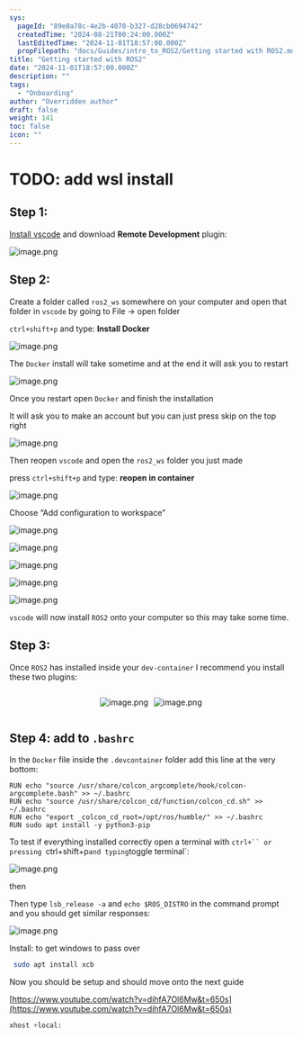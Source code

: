 ```yaml
---
sys:
  pageId: "89e0a78c-4e2b-4070-b327-d28cb0694742"
  createdTime: "2024-08-21T00:24:00.000Z"
  lastEditedTime: "2024-11-01T18:57:00.000Z"
  propFilepath: "docs/Guides/intro_to_ROS2/Getting started with ROS2.md"
title: "Getting started with ROS2"
date: "2024-11-01T18:57:00.000Z"
description: ""
tags:
  - "Onboarding"
author: "Overridden author"
draft: false
weight: 141
toc: false
icon: ""
---
```


# TODO: add wsl install

## Step 1:

[Install vscode](https://code.visualstudio.com/download) and download **Remote Development** plugin:

![image.png](https://prod-files-secure.s3.us-west-2.amazonaws.com/d518164a-d88e-44d1-a4ee-3adb3bd8bce0/efb52993-1881-4a40-b95e-6f020334f022/image.png?X-Amz-Algorithm=AWS4-HMAC-SHA256&X-Amz-Content-Sha256=UNSIGNED-PAYLOAD&X-Amz-Credential=ASIAZI2LB466XGCVA6WZ%2F20250201%2Fus-west-2%2Fs3%2Faws4_request&X-Amz-Date=20250201T090401Z&X-Amz-Expires=3600&X-Amz-Security-Token=IQoJb3JpZ2luX2VjEMj%2F%2F%2F%2F%2F%2F%2F%2F%2F%2FwEaCXVzLXdlc3QtMiJHMEUCIBMmb6SJ5RZx%2BhV75BfMLmIDYvJqjBZ0MoTJyenwTGmjAiEAsyxK%2FHOCBLChqCSrXxSN9AqbutZbpM9GToaUI0gSjy0qiAQI0f%2F%2F%2F%2F%2F%2F%2F%2F%2F%2FARAAGgw2Mzc0MjMxODM4MDUiDO%2FG8uipaLO%2FeTFsmSrcAxrTPHz0vw2c1fxfWZNFr%2Fqr3vW69WLvaxftDkwdGbP1o34SM5kVbR8oFIOk6eI27PjLW%2BgcUQV5GFleUKYueS2x3TfUPzLDe7Iz22JsdP94hVvS0qysiE4lyaL0TtDCW2EOjaChjPC4GGojc05NCEkNCCqcfMrIkoaU8T4MPjfYVGP8NN2L1sXZ%2Br67eNT1DUFmbkjW2%2FNBRQVTjggkCzdgl6E9xzF4aqe7XkcaYXsMbW1TlkL0KdEiHEo9P1NMhPJX8WSMOWE4dA612ISM3fkMB0fri2RisJUj2RYXbUQbp0aF0NW14wEwRBrzMHZkoMkfXZizMgN5nXNiHMxnlwtlwuHjTPaGAHqboNxlGSCFQfosD2NJGj2ckQvUBnlsE%2FRY1nsKka%2B%2B5AEmXJsqwWyNPqgVO4MAgazbgJ40aFLxDpzkFKar8E67exLVPVtzr%2FrdsS19AsfWHo0%2FHdXe5zB7mml9pJinObORZ6vCQSfYnYM3JJx8rQC30ptZHALoDIxgil301l5OTwNW8R6SPoiUKzMQNN0u%2BRizoSAY6cLaoHkv%2Fe54kHsY9XmJU7t8zJlfrCa7MsSa8rFZCAoPgCxBn9cP8TTy4JbJIBY1HMi2dD6Gm3ueOIORzEeEMMal97wGOqUB8BMBdaVOwgYT%2BFnfq3LNy%2B7AmjZY4ZRrcwXwTh3ODeBJLCdlV6bcNfdXa%2BW9HUxnxG3btxurXNzuT8yubtHin%2BpspYMtnKSrf2xaH5ihB4%2Fb1FfTHmbZgfO88%2BG4vkKcMEpynw%2FIzGupJjZ0USSxVO6%2BsDv%2BIiIFNGE99LSlAi2f685WPP7WN4Mxh9sLczIisb%2BPpOcjHCx0n6usZGmoZlGJXb6T&X-Amz-Signature=02bdf340640bb3fccbee433f936d2572413bac2fb4f295642f33f47cc3adc965&X-Amz-SignedHeaders=host&x-id=GetObject)

## Step 2:

Create a folder called `ros2_ws` somewhere on your computer and open that folder in `vscode` by going to File → open folder 

`ctrl+shift+p` and type: **Install Docker**

![image.png](https://prod-files-secure.s3.us-west-2.amazonaws.com/d518164a-d88e-44d1-a4ee-3adb3bd8bce0/2269dc0e-1cd5-47ff-bceb-c04ad9b2eab0/image.png?X-Amz-Algorithm=AWS4-HMAC-SHA256&X-Amz-Content-Sha256=UNSIGNED-PAYLOAD&X-Amz-Credential=ASIAZI2LB466XGCVA6WZ%2F20250201%2Fus-west-2%2Fs3%2Faws4_request&X-Amz-Date=20250201T090401Z&X-Amz-Expires=3600&X-Amz-Security-Token=IQoJb3JpZ2luX2VjEMj%2F%2F%2F%2F%2F%2F%2F%2F%2F%2FwEaCXVzLXdlc3QtMiJHMEUCIBMmb6SJ5RZx%2BhV75BfMLmIDYvJqjBZ0MoTJyenwTGmjAiEAsyxK%2FHOCBLChqCSrXxSN9AqbutZbpM9GToaUI0gSjy0qiAQI0f%2F%2F%2F%2F%2F%2F%2F%2F%2F%2FARAAGgw2Mzc0MjMxODM4MDUiDO%2FG8uipaLO%2FeTFsmSrcAxrTPHz0vw2c1fxfWZNFr%2Fqr3vW69WLvaxftDkwdGbP1o34SM5kVbR8oFIOk6eI27PjLW%2BgcUQV5GFleUKYueS2x3TfUPzLDe7Iz22JsdP94hVvS0qysiE4lyaL0TtDCW2EOjaChjPC4GGojc05NCEkNCCqcfMrIkoaU8T4MPjfYVGP8NN2L1sXZ%2Br67eNT1DUFmbkjW2%2FNBRQVTjggkCzdgl6E9xzF4aqe7XkcaYXsMbW1TlkL0KdEiHEo9P1NMhPJX8WSMOWE4dA612ISM3fkMB0fri2RisJUj2RYXbUQbp0aF0NW14wEwRBrzMHZkoMkfXZizMgN5nXNiHMxnlwtlwuHjTPaGAHqboNxlGSCFQfosD2NJGj2ckQvUBnlsE%2FRY1nsKka%2B%2B5AEmXJsqwWyNPqgVO4MAgazbgJ40aFLxDpzkFKar8E67exLVPVtzr%2FrdsS19AsfWHo0%2FHdXe5zB7mml9pJinObORZ6vCQSfYnYM3JJx8rQC30ptZHALoDIxgil301l5OTwNW8R6SPoiUKzMQNN0u%2BRizoSAY6cLaoHkv%2Fe54kHsY9XmJU7t8zJlfrCa7MsSa8rFZCAoPgCxBn9cP8TTy4JbJIBY1HMi2dD6Gm3ueOIORzEeEMMal97wGOqUB8BMBdaVOwgYT%2BFnfq3LNy%2B7AmjZY4ZRrcwXwTh3ODeBJLCdlV6bcNfdXa%2BW9HUxnxG3btxurXNzuT8yubtHin%2BpspYMtnKSrf2xaH5ihB4%2Fb1FfTHmbZgfO88%2BG4vkKcMEpynw%2FIzGupJjZ0USSxVO6%2BsDv%2BIiIFNGE99LSlAi2f685WPP7WN4Mxh9sLczIisb%2BPpOcjHCx0n6usZGmoZlGJXb6T&X-Amz-Signature=848e08e4eb0755692fc52b55a42734875e6d11ed0062f5121fead5def99b11d3&X-Amz-SignedHeaders=host&x-id=GetObject)

The `Docker` install will take sometime and at the end it will ask you to restart

![image.png](https://prod-files-secure.s3.us-west-2.amazonaws.com/d518164a-d88e-44d1-a4ee-3adb3bd8bce0/ed233f78-be33-4b1f-b89c-9c346c0e961e/image.png?X-Amz-Algorithm=AWS4-HMAC-SHA256&X-Amz-Content-Sha256=UNSIGNED-PAYLOAD&X-Amz-Credential=ASIAZI2LB466XGCVA6WZ%2F20250201%2Fus-west-2%2Fs3%2Faws4_request&X-Amz-Date=20250201T090401Z&X-Amz-Expires=3600&X-Amz-Security-Token=IQoJb3JpZ2luX2VjEMj%2F%2F%2F%2F%2F%2F%2F%2F%2F%2FwEaCXVzLXdlc3QtMiJHMEUCIBMmb6SJ5RZx%2BhV75BfMLmIDYvJqjBZ0MoTJyenwTGmjAiEAsyxK%2FHOCBLChqCSrXxSN9AqbutZbpM9GToaUI0gSjy0qiAQI0f%2F%2F%2F%2F%2F%2F%2F%2F%2F%2FARAAGgw2Mzc0MjMxODM4MDUiDO%2FG8uipaLO%2FeTFsmSrcAxrTPHz0vw2c1fxfWZNFr%2Fqr3vW69WLvaxftDkwdGbP1o34SM5kVbR8oFIOk6eI27PjLW%2BgcUQV5GFleUKYueS2x3TfUPzLDe7Iz22JsdP94hVvS0qysiE4lyaL0TtDCW2EOjaChjPC4GGojc05NCEkNCCqcfMrIkoaU8T4MPjfYVGP8NN2L1sXZ%2Br67eNT1DUFmbkjW2%2FNBRQVTjggkCzdgl6E9xzF4aqe7XkcaYXsMbW1TlkL0KdEiHEo9P1NMhPJX8WSMOWE4dA612ISM3fkMB0fri2RisJUj2RYXbUQbp0aF0NW14wEwRBrzMHZkoMkfXZizMgN5nXNiHMxnlwtlwuHjTPaGAHqboNxlGSCFQfosD2NJGj2ckQvUBnlsE%2FRY1nsKka%2B%2B5AEmXJsqwWyNPqgVO4MAgazbgJ40aFLxDpzkFKar8E67exLVPVtzr%2FrdsS19AsfWHo0%2FHdXe5zB7mml9pJinObORZ6vCQSfYnYM3JJx8rQC30ptZHALoDIxgil301l5OTwNW8R6SPoiUKzMQNN0u%2BRizoSAY6cLaoHkv%2Fe54kHsY9XmJU7t8zJlfrCa7MsSa8rFZCAoPgCxBn9cP8TTy4JbJIBY1HMi2dD6Gm3ueOIORzEeEMMal97wGOqUB8BMBdaVOwgYT%2BFnfq3LNy%2B7AmjZY4ZRrcwXwTh3ODeBJLCdlV6bcNfdXa%2BW9HUxnxG3btxurXNzuT8yubtHin%2BpspYMtnKSrf2xaH5ihB4%2Fb1FfTHmbZgfO88%2BG4vkKcMEpynw%2FIzGupJjZ0USSxVO6%2BsDv%2BIiIFNGE99LSlAi2f685WPP7WN4Mxh9sLczIisb%2BPpOcjHCx0n6usZGmoZlGJXb6T&X-Amz-Signature=670edb68a12e41c72863c6109b92bd6f16d742676c9ed8c452466a605ede4705&X-Amz-SignedHeaders=host&x-id=GetObject)

Once you restart open `Docker` and finish the installation

It will ask you to make an account but you can just press skip on the top right

![image.png](https://prod-files-secure.s3.us-west-2.amazonaws.com/d518164a-d88e-44d1-a4ee-3adb3bd8bce0/21010ad9-1659-4fd9-9f59-9932a09b2a3d/image.png?X-Amz-Algorithm=AWS4-HMAC-SHA256&X-Amz-Content-Sha256=UNSIGNED-PAYLOAD&X-Amz-Credential=ASIAZI2LB466XGCVA6WZ%2F20250201%2Fus-west-2%2Fs3%2Faws4_request&X-Amz-Date=20250201T090401Z&X-Amz-Expires=3600&X-Amz-Security-Token=IQoJb3JpZ2luX2VjEMj%2F%2F%2F%2F%2F%2F%2F%2F%2F%2FwEaCXVzLXdlc3QtMiJHMEUCIBMmb6SJ5RZx%2BhV75BfMLmIDYvJqjBZ0MoTJyenwTGmjAiEAsyxK%2FHOCBLChqCSrXxSN9AqbutZbpM9GToaUI0gSjy0qiAQI0f%2F%2F%2F%2F%2F%2F%2F%2F%2F%2FARAAGgw2Mzc0MjMxODM4MDUiDO%2FG8uipaLO%2FeTFsmSrcAxrTPHz0vw2c1fxfWZNFr%2Fqr3vW69WLvaxftDkwdGbP1o34SM5kVbR8oFIOk6eI27PjLW%2BgcUQV5GFleUKYueS2x3TfUPzLDe7Iz22JsdP94hVvS0qysiE4lyaL0TtDCW2EOjaChjPC4GGojc05NCEkNCCqcfMrIkoaU8T4MPjfYVGP8NN2L1sXZ%2Br67eNT1DUFmbkjW2%2FNBRQVTjggkCzdgl6E9xzF4aqe7XkcaYXsMbW1TlkL0KdEiHEo9P1NMhPJX8WSMOWE4dA612ISM3fkMB0fri2RisJUj2RYXbUQbp0aF0NW14wEwRBrzMHZkoMkfXZizMgN5nXNiHMxnlwtlwuHjTPaGAHqboNxlGSCFQfosD2NJGj2ckQvUBnlsE%2FRY1nsKka%2B%2B5AEmXJsqwWyNPqgVO4MAgazbgJ40aFLxDpzkFKar8E67exLVPVtzr%2FrdsS19AsfWHo0%2FHdXe5zB7mml9pJinObORZ6vCQSfYnYM3JJx8rQC30ptZHALoDIxgil301l5OTwNW8R6SPoiUKzMQNN0u%2BRizoSAY6cLaoHkv%2Fe54kHsY9XmJU7t8zJlfrCa7MsSa8rFZCAoPgCxBn9cP8TTy4JbJIBY1HMi2dD6Gm3ueOIORzEeEMMal97wGOqUB8BMBdaVOwgYT%2BFnfq3LNy%2B7AmjZY4ZRrcwXwTh3ODeBJLCdlV6bcNfdXa%2BW9HUxnxG3btxurXNzuT8yubtHin%2BpspYMtnKSrf2xaH5ihB4%2Fb1FfTHmbZgfO88%2BG4vkKcMEpynw%2FIzGupJjZ0USSxVO6%2BsDv%2BIiIFNGE99LSlAi2f685WPP7WN4Mxh9sLczIisb%2BPpOcjHCx0n6usZGmoZlGJXb6T&X-Amz-Signature=bb7ef790e9558a158443a5167737fa38599e1b51580fb2650b7f195c818d6b85&X-Amz-SignedHeaders=host&x-id=GetObject)

Then reopen `vscode` and open the `ros2_ws` folder you just made

press `ctrl+shift+p` and type: **reopen in container**

![image.png](https://prod-files-secure.s3.us-west-2.amazonaws.com/d518164a-d88e-44d1-a4ee-3adb3bd8bce0/4e93b8c2-41ad-488c-8095-c74205196118/image.png?X-Amz-Algorithm=AWS4-HMAC-SHA256&X-Amz-Content-Sha256=UNSIGNED-PAYLOAD&X-Amz-Credential=ASIAZI2LB466XGCVA6WZ%2F20250201%2Fus-west-2%2Fs3%2Faws4_request&X-Amz-Date=20250201T090401Z&X-Amz-Expires=3600&X-Amz-Security-Token=IQoJb3JpZ2luX2VjEMj%2F%2F%2F%2F%2F%2F%2F%2F%2F%2FwEaCXVzLXdlc3QtMiJHMEUCIBMmb6SJ5RZx%2BhV75BfMLmIDYvJqjBZ0MoTJyenwTGmjAiEAsyxK%2FHOCBLChqCSrXxSN9AqbutZbpM9GToaUI0gSjy0qiAQI0f%2F%2F%2F%2F%2F%2F%2F%2F%2F%2FARAAGgw2Mzc0MjMxODM4MDUiDO%2FG8uipaLO%2FeTFsmSrcAxrTPHz0vw2c1fxfWZNFr%2Fqr3vW69WLvaxftDkwdGbP1o34SM5kVbR8oFIOk6eI27PjLW%2BgcUQV5GFleUKYueS2x3TfUPzLDe7Iz22JsdP94hVvS0qysiE4lyaL0TtDCW2EOjaChjPC4GGojc05NCEkNCCqcfMrIkoaU8T4MPjfYVGP8NN2L1sXZ%2Br67eNT1DUFmbkjW2%2FNBRQVTjggkCzdgl6E9xzF4aqe7XkcaYXsMbW1TlkL0KdEiHEo9P1NMhPJX8WSMOWE4dA612ISM3fkMB0fri2RisJUj2RYXbUQbp0aF0NW14wEwRBrzMHZkoMkfXZizMgN5nXNiHMxnlwtlwuHjTPaGAHqboNxlGSCFQfosD2NJGj2ckQvUBnlsE%2FRY1nsKka%2B%2B5AEmXJsqwWyNPqgVO4MAgazbgJ40aFLxDpzkFKar8E67exLVPVtzr%2FrdsS19AsfWHo0%2FHdXe5zB7mml9pJinObORZ6vCQSfYnYM3JJx8rQC30ptZHALoDIxgil301l5OTwNW8R6SPoiUKzMQNN0u%2BRizoSAY6cLaoHkv%2Fe54kHsY9XmJU7t8zJlfrCa7MsSa8rFZCAoPgCxBn9cP8TTy4JbJIBY1HMi2dD6Gm3ueOIORzEeEMMal97wGOqUB8BMBdaVOwgYT%2BFnfq3LNy%2B7AmjZY4ZRrcwXwTh3ODeBJLCdlV6bcNfdXa%2BW9HUxnxG3btxurXNzuT8yubtHin%2BpspYMtnKSrf2xaH5ihB4%2Fb1FfTHmbZgfO88%2BG4vkKcMEpynw%2FIzGupJjZ0USSxVO6%2BsDv%2BIiIFNGE99LSlAi2f685WPP7WN4Mxh9sLczIisb%2BPpOcjHCx0n6usZGmoZlGJXb6T&X-Amz-Signature=126a47dc172257c3fee86b8f43caec6d8faafe1d93968f8119ded2d1eb1e1f1d&X-Amz-SignedHeaders=host&x-id=GetObject)

Choose “Add configuration to workspace”

![image.png](https://prod-files-secure.s3.us-west-2.amazonaws.com/d518164a-d88e-44d1-a4ee-3adb3bd8bce0/9560b282-5060-4989-ba37-97e7b2c22476/image.png?X-Amz-Algorithm=AWS4-HMAC-SHA256&X-Amz-Content-Sha256=UNSIGNED-PAYLOAD&X-Amz-Credential=ASIAZI2LB466XGCVA6WZ%2F20250201%2Fus-west-2%2Fs3%2Faws4_request&X-Amz-Date=20250201T090401Z&X-Amz-Expires=3600&X-Amz-Security-Token=IQoJb3JpZ2luX2VjEMj%2F%2F%2F%2F%2F%2F%2F%2F%2F%2FwEaCXVzLXdlc3QtMiJHMEUCIBMmb6SJ5RZx%2BhV75BfMLmIDYvJqjBZ0MoTJyenwTGmjAiEAsyxK%2FHOCBLChqCSrXxSN9AqbutZbpM9GToaUI0gSjy0qiAQI0f%2F%2F%2F%2F%2F%2F%2F%2F%2F%2FARAAGgw2Mzc0MjMxODM4MDUiDO%2FG8uipaLO%2FeTFsmSrcAxrTPHz0vw2c1fxfWZNFr%2Fqr3vW69WLvaxftDkwdGbP1o34SM5kVbR8oFIOk6eI27PjLW%2BgcUQV5GFleUKYueS2x3TfUPzLDe7Iz22JsdP94hVvS0qysiE4lyaL0TtDCW2EOjaChjPC4GGojc05NCEkNCCqcfMrIkoaU8T4MPjfYVGP8NN2L1sXZ%2Br67eNT1DUFmbkjW2%2FNBRQVTjggkCzdgl6E9xzF4aqe7XkcaYXsMbW1TlkL0KdEiHEo9P1NMhPJX8WSMOWE4dA612ISM3fkMB0fri2RisJUj2RYXbUQbp0aF0NW14wEwRBrzMHZkoMkfXZizMgN5nXNiHMxnlwtlwuHjTPaGAHqboNxlGSCFQfosD2NJGj2ckQvUBnlsE%2FRY1nsKka%2B%2B5AEmXJsqwWyNPqgVO4MAgazbgJ40aFLxDpzkFKar8E67exLVPVtzr%2FrdsS19AsfWHo0%2FHdXe5zB7mml9pJinObORZ6vCQSfYnYM3JJx8rQC30ptZHALoDIxgil301l5OTwNW8R6SPoiUKzMQNN0u%2BRizoSAY6cLaoHkv%2Fe54kHsY9XmJU7t8zJlfrCa7MsSa8rFZCAoPgCxBn9cP8TTy4JbJIBY1HMi2dD6Gm3ueOIORzEeEMMal97wGOqUB8BMBdaVOwgYT%2BFnfq3LNy%2B7AmjZY4ZRrcwXwTh3ODeBJLCdlV6bcNfdXa%2BW9HUxnxG3btxurXNzuT8yubtHin%2BpspYMtnKSrf2xaH5ihB4%2Fb1FfTHmbZgfO88%2BG4vkKcMEpynw%2FIzGupJjZ0USSxVO6%2BsDv%2BIiIFNGE99LSlAi2f685WPP7WN4Mxh9sLczIisb%2BPpOcjHCx0n6usZGmoZlGJXb6T&X-Amz-Signature=49fac7b3a060f788abc045b032c1bc3e2f9b661a7941492ec7977dbd768daebb&X-Amz-SignedHeaders=host&x-id=GetObject)

![image.png](https://prod-files-secure.s3.us-west-2.amazonaws.com/d518164a-d88e-44d1-a4ee-3adb3bd8bce0/2ee63f81-886b-48e8-a553-dc6e5eac99e4/image.png?X-Amz-Algorithm=AWS4-HMAC-SHA256&X-Amz-Content-Sha256=UNSIGNED-PAYLOAD&X-Amz-Credential=ASIAZI2LB466XGCVA6WZ%2F20250201%2Fus-west-2%2Fs3%2Faws4_request&X-Amz-Date=20250201T090401Z&X-Amz-Expires=3600&X-Amz-Security-Token=IQoJb3JpZ2luX2VjEMj%2F%2F%2F%2F%2F%2F%2F%2F%2F%2FwEaCXVzLXdlc3QtMiJHMEUCIBMmb6SJ5RZx%2BhV75BfMLmIDYvJqjBZ0MoTJyenwTGmjAiEAsyxK%2FHOCBLChqCSrXxSN9AqbutZbpM9GToaUI0gSjy0qiAQI0f%2F%2F%2F%2F%2F%2F%2F%2F%2F%2FARAAGgw2Mzc0MjMxODM4MDUiDO%2FG8uipaLO%2FeTFsmSrcAxrTPHz0vw2c1fxfWZNFr%2Fqr3vW69WLvaxftDkwdGbP1o34SM5kVbR8oFIOk6eI27PjLW%2BgcUQV5GFleUKYueS2x3TfUPzLDe7Iz22JsdP94hVvS0qysiE4lyaL0TtDCW2EOjaChjPC4GGojc05NCEkNCCqcfMrIkoaU8T4MPjfYVGP8NN2L1sXZ%2Br67eNT1DUFmbkjW2%2FNBRQVTjggkCzdgl6E9xzF4aqe7XkcaYXsMbW1TlkL0KdEiHEo9P1NMhPJX8WSMOWE4dA612ISM3fkMB0fri2RisJUj2RYXbUQbp0aF0NW14wEwRBrzMHZkoMkfXZizMgN5nXNiHMxnlwtlwuHjTPaGAHqboNxlGSCFQfosD2NJGj2ckQvUBnlsE%2FRY1nsKka%2B%2B5AEmXJsqwWyNPqgVO4MAgazbgJ40aFLxDpzkFKar8E67exLVPVtzr%2FrdsS19AsfWHo0%2FHdXe5zB7mml9pJinObORZ6vCQSfYnYM3JJx8rQC30ptZHALoDIxgil301l5OTwNW8R6SPoiUKzMQNN0u%2BRizoSAY6cLaoHkv%2Fe54kHsY9XmJU7t8zJlfrCa7MsSa8rFZCAoPgCxBn9cP8TTy4JbJIBY1HMi2dD6Gm3ueOIORzEeEMMal97wGOqUB8BMBdaVOwgYT%2BFnfq3LNy%2B7AmjZY4ZRrcwXwTh3ODeBJLCdlV6bcNfdXa%2BW9HUxnxG3btxurXNzuT8yubtHin%2BpspYMtnKSrf2xaH5ihB4%2Fb1FfTHmbZgfO88%2BG4vkKcMEpynw%2FIzGupJjZ0USSxVO6%2BsDv%2BIiIFNGE99LSlAi2f685WPP7WN4Mxh9sLczIisb%2BPpOcjHCx0n6usZGmoZlGJXb6T&X-Amz-Signature=cba446e884304b18cfcacd93120f858f8b8d36814dfc1a606b29b1063b761974&X-Amz-SignedHeaders=host&x-id=GetObject)

![image.png](https://prod-files-secure.s3.us-west-2.amazonaws.com/d518164a-d88e-44d1-a4ee-3adb3bd8bce0/ae1580b2-b048-407e-aed9-b584224a7a04/image.png?X-Amz-Algorithm=AWS4-HMAC-SHA256&X-Amz-Content-Sha256=UNSIGNED-PAYLOAD&X-Amz-Credential=ASIAZI2LB466XGCVA6WZ%2F20250201%2Fus-west-2%2Fs3%2Faws4_request&X-Amz-Date=20250201T090401Z&X-Amz-Expires=3600&X-Amz-Security-Token=IQoJb3JpZ2luX2VjEMj%2F%2F%2F%2F%2F%2F%2F%2F%2F%2FwEaCXVzLXdlc3QtMiJHMEUCIBMmb6SJ5RZx%2BhV75BfMLmIDYvJqjBZ0MoTJyenwTGmjAiEAsyxK%2FHOCBLChqCSrXxSN9AqbutZbpM9GToaUI0gSjy0qiAQI0f%2F%2F%2F%2F%2F%2F%2F%2F%2F%2FARAAGgw2Mzc0MjMxODM4MDUiDO%2FG8uipaLO%2FeTFsmSrcAxrTPHz0vw2c1fxfWZNFr%2Fqr3vW69WLvaxftDkwdGbP1o34SM5kVbR8oFIOk6eI27PjLW%2BgcUQV5GFleUKYueS2x3TfUPzLDe7Iz22JsdP94hVvS0qysiE4lyaL0TtDCW2EOjaChjPC4GGojc05NCEkNCCqcfMrIkoaU8T4MPjfYVGP8NN2L1sXZ%2Br67eNT1DUFmbkjW2%2FNBRQVTjggkCzdgl6E9xzF4aqe7XkcaYXsMbW1TlkL0KdEiHEo9P1NMhPJX8WSMOWE4dA612ISM3fkMB0fri2RisJUj2RYXbUQbp0aF0NW14wEwRBrzMHZkoMkfXZizMgN5nXNiHMxnlwtlwuHjTPaGAHqboNxlGSCFQfosD2NJGj2ckQvUBnlsE%2FRY1nsKka%2B%2B5AEmXJsqwWyNPqgVO4MAgazbgJ40aFLxDpzkFKar8E67exLVPVtzr%2FrdsS19AsfWHo0%2FHdXe5zB7mml9pJinObORZ6vCQSfYnYM3JJx8rQC30ptZHALoDIxgil301l5OTwNW8R6SPoiUKzMQNN0u%2BRizoSAY6cLaoHkv%2Fe54kHsY9XmJU7t8zJlfrCa7MsSa8rFZCAoPgCxBn9cP8TTy4JbJIBY1HMi2dD6Gm3ueOIORzEeEMMal97wGOqUB8BMBdaVOwgYT%2BFnfq3LNy%2B7AmjZY4ZRrcwXwTh3ODeBJLCdlV6bcNfdXa%2BW9HUxnxG3btxurXNzuT8yubtHin%2BpspYMtnKSrf2xaH5ihB4%2Fb1FfTHmbZgfO88%2BG4vkKcMEpynw%2FIzGupJjZ0USSxVO6%2BsDv%2BIiIFNGE99LSlAi2f685WPP7WN4Mxh9sLczIisb%2BPpOcjHCx0n6usZGmoZlGJXb6T&X-Amz-Signature=8fedd33a02b253222710a980d87bda428f011ce96e90d53bf1e0f127a4f2cc53&X-Amz-SignedHeaders=host&x-id=GetObject)

![image.png](https://prod-files-secure.s3.us-west-2.amazonaws.com/d518164a-d88e-44d1-a4ee-3adb3bd8bce0/53255b28-f75e-430f-b9e3-c0ac8577e42b/image.png?X-Amz-Algorithm=AWS4-HMAC-SHA256&X-Amz-Content-Sha256=UNSIGNED-PAYLOAD&X-Amz-Credential=ASIAZI2LB466XGCVA6WZ%2F20250201%2Fus-west-2%2Fs3%2Faws4_request&X-Amz-Date=20250201T090401Z&X-Amz-Expires=3600&X-Amz-Security-Token=IQoJb3JpZ2luX2VjEMj%2F%2F%2F%2F%2F%2F%2F%2F%2F%2FwEaCXVzLXdlc3QtMiJHMEUCIBMmb6SJ5RZx%2BhV75BfMLmIDYvJqjBZ0MoTJyenwTGmjAiEAsyxK%2FHOCBLChqCSrXxSN9AqbutZbpM9GToaUI0gSjy0qiAQI0f%2F%2F%2F%2F%2F%2F%2F%2F%2F%2FARAAGgw2Mzc0MjMxODM4MDUiDO%2FG8uipaLO%2FeTFsmSrcAxrTPHz0vw2c1fxfWZNFr%2Fqr3vW69WLvaxftDkwdGbP1o34SM5kVbR8oFIOk6eI27PjLW%2BgcUQV5GFleUKYueS2x3TfUPzLDe7Iz22JsdP94hVvS0qysiE4lyaL0TtDCW2EOjaChjPC4GGojc05NCEkNCCqcfMrIkoaU8T4MPjfYVGP8NN2L1sXZ%2Br67eNT1DUFmbkjW2%2FNBRQVTjggkCzdgl6E9xzF4aqe7XkcaYXsMbW1TlkL0KdEiHEo9P1NMhPJX8WSMOWE4dA612ISM3fkMB0fri2RisJUj2RYXbUQbp0aF0NW14wEwRBrzMHZkoMkfXZizMgN5nXNiHMxnlwtlwuHjTPaGAHqboNxlGSCFQfosD2NJGj2ckQvUBnlsE%2FRY1nsKka%2B%2B5AEmXJsqwWyNPqgVO4MAgazbgJ40aFLxDpzkFKar8E67exLVPVtzr%2FrdsS19AsfWHo0%2FHdXe5zB7mml9pJinObORZ6vCQSfYnYM3JJx8rQC30ptZHALoDIxgil301l5OTwNW8R6SPoiUKzMQNN0u%2BRizoSAY6cLaoHkv%2Fe54kHsY9XmJU7t8zJlfrCa7MsSa8rFZCAoPgCxBn9cP8TTy4JbJIBY1HMi2dD6Gm3ueOIORzEeEMMal97wGOqUB8BMBdaVOwgYT%2BFnfq3LNy%2B7AmjZY4ZRrcwXwTh3ODeBJLCdlV6bcNfdXa%2BW9HUxnxG3btxurXNzuT8yubtHin%2BpspYMtnKSrf2xaH5ihB4%2Fb1FfTHmbZgfO88%2BG4vkKcMEpynw%2FIzGupJjZ0USSxVO6%2BsDv%2BIiIFNGE99LSlAi2f685WPP7WN4Mxh9sLczIisb%2BPpOcjHCx0n6usZGmoZlGJXb6T&X-Amz-Signature=1d5a984a92763a6bdf327e0e8375b52244f134b701aa756e53850f8e0af8e8cc&X-Amz-SignedHeaders=host&x-id=GetObject)

![image.png](https://prod-files-secure.s3.us-west-2.amazonaws.com/d518164a-d88e-44d1-a4ee-3adb3bd8bce0/7c562767-5af9-4ffb-97d1-327bcdf4ee00/image.png?X-Amz-Algorithm=AWS4-HMAC-SHA256&X-Amz-Content-Sha256=UNSIGNED-PAYLOAD&X-Amz-Credential=ASIAZI2LB466XGCVA6WZ%2F20250201%2Fus-west-2%2Fs3%2Faws4_request&X-Amz-Date=20250201T090401Z&X-Amz-Expires=3600&X-Amz-Security-Token=IQoJb3JpZ2luX2VjEMj%2F%2F%2F%2F%2F%2F%2F%2F%2F%2FwEaCXVzLXdlc3QtMiJHMEUCIBMmb6SJ5RZx%2BhV75BfMLmIDYvJqjBZ0MoTJyenwTGmjAiEAsyxK%2FHOCBLChqCSrXxSN9AqbutZbpM9GToaUI0gSjy0qiAQI0f%2F%2F%2F%2F%2F%2F%2F%2F%2F%2FARAAGgw2Mzc0MjMxODM4MDUiDO%2FG8uipaLO%2FeTFsmSrcAxrTPHz0vw2c1fxfWZNFr%2Fqr3vW69WLvaxftDkwdGbP1o34SM5kVbR8oFIOk6eI27PjLW%2BgcUQV5GFleUKYueS2x3TfUPzLDe7Iz22JsdP94hVvS0qysiE4lyaL0TtDCW2EOjaChjPC4GGojc05NCEkNCCqcfMrIkoaU8T4MPjfYVGP8NN2L1sXZ%2Br67eNT1DUFmbkjW2%2FNBRQVTjggkCzdgl6E9xzF4aqe7XkcaYXsMbW1TlkL0KdEiHEo9P1NMhPJX8WSMOWE4dA612ISM3fkMB0fri2RisJUj2RYXbUQbp0aF0NW14wEwRBrzMHZkoMkfXZizMgN5nXNiHMxnlwtlwuHjTPaGAHqboNxlGSCFQfosD2NJGj2ckQvUBnlsE%2FRY1nsKka%2B%2B5AEmXJsqwWyNPqgVO4MAgazbgJ40aFLxDpzkFKar8E67exLVPVtzr%2FrdsS19AsfWHo0%2FHdXe5zB7mml9pJinObORZ6vCQSfYnYM3JJx8rQC30ptZHALoDIxgil301l5OTwNW8R6SPoiUKzMQNN0u%2BRizoSAY6cLaoHkv%2Fe54kHsY9XmJU7t8zJlfrCa7MsSa8rFZCAoPgCxBn9cP8TTy4JbJIBY1HMi2dD6Gm3ueOIORzEeEMMal97wGOqUB8BMBdaVOwgYT%2BFnfq3LNy%2B7AmjZY4ZRrcwXwTh3ODeBJLCdlV6bcNfdXa%2BW9HUxnxG3btxurXNzuT8yubtHin%2BpspYMtnKSrf2xaH5ihB4%2Fb1FfTHmbZgfO88%2BG4vkKcMEpynw%2FIzGupJjZ0USSxVO6%2BsDv%2BIiIFNGE99LSlAi2f685WPP7WN4Mxh9sLczIisb%2BPpOcjHCx0n6usZGmoZlGJXb6T&X-Amz-Signature=8983c673aa532d6dd56095aa8afed6ca278ccfc7c2df09479f13594d17c3c480&X-Amz-SignedHeaders=host&x-id=GetObject)

`vscode` will now install `ROS2` onto your computer so this may take some time.

## Step 3:

Once `ROS2` has installed inside your `dev-container` I recommend you install these two plugins:

<div style="display: flex;flex-direction: row; column-gap:10px; max-width: 630px;justify-content: center;">
<div>

![image.png](https://prod-files-secure.s3.us-west-2.amazonaws.com/d518164a-d88e-44d1-a4ee-3adb3bd8bce0/3fc3d550-5a54-4ba1-ba6b-faa01cdb7369/image.png?X-Amz-Algorithm=AWS4-HMAC-SHA256&X-Amz-Content-Sha256=UNSIGNED-PAYLOAD&X-Amz-Credential=ASIAZI2LB466SWLU4IL4%2F20250201%2Fus-west-2%2Fs3%2Faws4_request&X-Amz-Date=20250201T090403Z&X-Amz-Expires=3600&X-Amz-Security-Token=IQoJb3JpZ2luX2VjEMj%2F%2F%2F%2F%2F%2F%2F%2F%2F%2FwEaCXVzLXdlc3QtMiJHMEUCIEJJkhqYZjnKJuiAkVPuAEhrOSCM2Yr137%2BF3pVbvwHbAiEAyUX%2F%2BDVqBqJq7X%2BLrQ3z%2BqARrSDJeB1kKopk%2BoxIJ4YqiAQI0f%2F%2F%2F%2F%2F%2F%2F%2F%2F%2FARAAGgw2Mzc0MjMxODM4MDUiDBPiymIhNfkZUrvYJyrcA%2FesyUW1LGCHxKJdk6NC5L07HRxIGG4rKDzBTnZO9RK4GJnMh5%2BAgoj8EH0S%2F7Zl8DWfUia4GuEBip9hOwvRsTzw6ELKWmeGDYGNDGCHoUMJCd7goRMsbyW7A5qKagt8KLgJuStJrslYrjmpfnnpptfSPkgng2YyISlo8lNpWkwynHd2Iqhx4THTQMtNitAK4%2FSqyXYQ5I%2F3KkCl98CXPyjw2oQvbwE9OhHmpWA%2FYwgqsiTdLixpjBFMOCr8HtH7J%2BN8MB126PO%2FSjec1QuoC95K7cId4Io1thxZ2q50Y5eRlL9nglqR0TjNU0qnpcBSghyZwiTiO0jEB2BLZFJVOAaD%2B1gTaQXx6V0MQAHW%2BcVo1uL3M2hisbBhc9iQYjxO9T6h7ovyH1BbGVIbTkNmiqJTKu4AS%2BR5hYeDVmDYODlYaMQXFEz1qwKREqG%2B%2BpqkKhrKY37GkMgJVAZa60RiD44UFlzJ8sdNBF5sIx4R2vEiEKh3jU45HXu4JcDEj9qVbeSKjslDTK18idlKh6EKUIZe3nf6iVMvXnk4C79SLQsaYCi3nbTPYkCgdutsVb2yGzkbDD9MvDTr5L9r8Z55fTibt9HgD7PMTcB%2BU6lffYYxILBSjIzbpaduYpXPMNOl97wGOqUB5cxuwf1tPsz%2FGg2DNW%2FhfGEwULwfrMY8KUGDCdHG62HpTyB6BoY6xt4hmZb0rLHQBG%2FceFdI9m1i7vBXGxPav7yu854HT2LJVzTMwnpTpWHv7XeGMJ07t6TB%2F03InpjhUM5SoyGqs7ogngE2KhnUgnlxXCjcUOErVKO0W0ed6ohXNe4RI63sH%2BU6RYbj6tDyOW3jDi%2FMdVvr0cH9qTEP%2FnSu6wDN&X-Amz-Signature=cc52b358b56d652b3813fb0665fa4568807674b89722bccd5847fa4aae31652a&X-Amz-SignedHeaders=host&x-id=GetObject)

</div>
<div>

![image.png](https://prod-files-secure.s3.us-west-2.amazonaws.com/d518164a-d88e-44d1-a4ee-3adb3bd8bce0/d994cc66-13c2-4093-a5a3-f84cf4601a82/image.png?X-Amz-Algorithm=AWS4-HMAC-SHA256&X-Amz-Content-Sha256=UNSIGNED-PAYLOAD&X-Amz-Credential=ASIAZI2LB466YWSTSUVB%2F20250201%2Fus-west-2%2Fs3%2Faws4_request&X-Amz-Date=20250201T090403Z&X-Amz-Expires=3600&X-Amz-Security-Token=IQoJb3JpZ2luX2VjEMj%2F%2F%2F%2F%2F%2F%2F%2F%2F%2FwEaCXVzLXdlc3QtMiJHMEUCIBtrejl4nII1ZyMCIYdW5zSEDFa8%2F6%2BMXKOG5fYjjij%2BAiEA9Brlci4tseVlnKPWiju2Gj%2BpTr2xXIqDsE5mxROLS2AqiAQI0f%2F%2F%2F%2F%2F%2F%2F%2F%2F%2FARAAGgw2Mzc0MjMxODM4MDUiDEWC%2FQBPvhFW48W%2F0CrcA5BsYfbZqoEYD%2FgX38SbFYHyEqY5GAEYzJ%2BgRqY9WeF9SiW2Km9QlJwRXAd%2BG8v2Ip9jglbo%2F77gIv8QBza%2BE2ZwKDyw2Koli5W7lrJOmdpsZFvsu527cjtyMYp77AYUOhtBfN8QVOUKx4p4xmJ%2B%2Fc3gbD3mSg2hHS7F6ajRZQMrkQmG9f2M2r4ZEBiv9lxLakgC6uIxEAMiR%2BvRThpCcgLmgaOUuHGiYtFgwbE0ctWfjfis2D1OGAEIS%2BDmeVbDQEh5EMm1eigr0%2Bq72yrCPEW6Eydu6yYMr696zRx%2BMk%2FN4UJfQLT%2FoSTrfHojd9cHc1FoswaemeW0YMwxYa8zejQKxo1%2B95FAl%2F92cBy5oAdGdiPcjhJsJkUi8dXjQR9DL3j17s%2BeAYT32EMf%2BiKiZTfb575ae1Q%2BDFepQ2kKgi23ug72g%2FPvr6vWshN32lzOWdJ4nPgRFo57fvCUOUHr0TlEgSsXy406k7cQYjfQXZ%2Fgu2T8O3clg2lqZ5Tg%2BKfcNU8gyW9C7PMxCKmQSL1uxEzeT8eRcF0WcZiS3rza%2Fbk6P25pMP0t%2BErUSmPpGJvH9%2BihU0V13lkfjSXnnycmvpkZ3JIOs0dgtDrYZpewUG8VFHZjR3fm2yu9qyrLMJ6m97wGOqUBznO8tR1kW4UNFRaFBj3SRuzR7IT4I3PLEFlBVoPxD4edE8JRx7xZKgmkIAbXqlLvzDM5dx1NgeCwqpZx%2FTmkRo4jkaVjo5%2FOW8t1aafulSL3sfHJZIBKFbqSKXzgBN6%2FAyJYdvDfTlGo%2FwE7gmtxLuuNcRK%2FPglg3%2F1yU88wCoM5Nn4wXbn0gZJ%2BMStpZ0KmspLlduw916MUdrImKLapRC1NYIx3&X-Amz-Signature=5a0146351d409422da30c7817d062affe9330cdc0394a326df38c80d6a828721&X-Amz-SignedHeaders=host&x-id=GetObject)

</div>
</div>

## Step 4: add to `.bashrc`

In the `Docker` file inside the `.devcontainer` folder add this line at the very bottom: 

```docker
RUN echo "source /usr/share/colcon_argcomplete/hook/colcon-argcomplete.bash" >> ~/.bashrc
RUN echo "source /usr/share/colcon_cd/function/colcon_cd.sh" >> ~/.bashrc
RUN echo "export _colcon_cd_root=/opt/ros/humble/" >> ~/.bashrc
RUN sudo apt install -y python3-pip 
```

To test if everything installed correctly open a terminal with `ctrl+`` or pressing `ctrl+shift+p` and typing `toggle terminal`:

![image.png](https://prod-files-secure.s3.us-west-2.amazonaws.com/d518164a-d88e-44d1-a4ee-3adb3bd8bce0/6a4943d8-b04e-4c02-9a58-775f3384d1a5/image.png?X-Amz-Algorithm=AWS4-HMAC-SHA256&X-Amz-Content-Sha256=UNSIGNED-PAYLOAD&X-Amz-Credential=ASIAZI2LB466XGCVA6WZ%2F20250201%2Fus-west-2%2Fs3%2Faws4_request&X-Amz-Date=20250201T090401Z&X-Amz-Expires=3600&X-Amz-Security-Token=IQoJb3JpZ2luX2VjEMj%2F%2F%2F%2F%2F%2F%2F%2F%2F%2FwEaCXVzLXdlc3QtMiJHMEUCIBMmb6SJ5RZx%2BhV75BfMLmIDYvJqjBZ0MoTJyenwTGmjAiEAsyxK%2FHOCBLChqCSrXxSN9AqbutZbpM9GToaUI0gSjy0qiAQI0f%2F%2F%2F%2F%2F%2F%2F%2F%2F%2FARAAGgw2Mzc0MjMxODM4MDUiDO%2FG8uipaLO%2FeTFsmSrcAxrTPHz0vw2c1fxfWZNFr%2Fqr3vW69WLvaxftDkwdGbP1o34SM5kVbR8oFIOk6eI27PjLW%2BgcUQV5GFleUKYueS2x3TfUPzLDe7Iz22JsdP94hVvS0qysiE4lyaL0TtDCW2EOjaChjPC4GGojc05NCEkNCCqcfMrIkoaU8T4MPjfYVGP8NN2L1sXZ%2Br67eNT1DUFmbkjW2%2FNBRQVTjggkCzdgl6E9xzF4aqe7XkcaYXsMbW1TlkL0KdEiHEo9P1NMhPJX8WSMOWE4dA612ISM3fkMB0fri2RisJUj2RYXbUQbp0aF0NW14wEwRBrzMHZkoMkfXZizMgN5nXNiHMxnlwtlwuHjTPaGAHqboNxlGSCFQfosD2NJGj2ckQvUBnlsE%2FRY1nsKka%2B%2B5AEmXJsqwWyNPqgVO4MAgazbgJ40aFLxDpzkFKar8E67exLVPVtzr%2FrdsS19AsfWHo0%2FHdXe5zB7mml9pJinObORZ6vCQSfYnYM3JJx8rQC30ptZHALoDIxgil301l5OTwNW8R6SPoiUKzMQNN0u%2BRizoSAY6cLaoHkv%2Fe54kHsY9XmJU7t8zJlfrCa7MsSa8rFZCAoPgCxBn9cP8TTy4JbJIBY1HMi2dD6Gm3ueOIORzEeEMMal97wGOqUB8BMBdaVOwgYT%2BFnfq3LNy%2B7AmjZY4ZRrcwXwTh3ODeBJLCdlV6bcNfdXa%2BW9HUxnxG3btxurXNzuT8yubtHin%2BpspYMtnKSrf2xaH5ihB4%2Fb1FfTHmbZgfO88%2BG4vkKcMEpynw%2FIzGupJjZ0USSxVO6%2BsDv%2BIiIFNGE99LSlAi2f685WPP7WN4Mxh9sLczIisb%2BPpOcjHCx0n6usZGmoZlGJXb6T&X-Amz-Signature=bc69c3164e571b076ecb6d0d6a57ec26c4e9d7a0056815c7a69cd230e1874a51&X-Amz-SignedHeaders=host&x-id=GetObject)

then 

Then type `lsb_release -a` and `echo $ROS_DISTRO` in the command prompt and you should get similar responses:

![image.png](https://prod-files-secure.s3.us-west-2.amazonaws.com/d518164a-d88e-44d1-a4ee-3adb3bd8bce0/3e635dec-a805-4e85-8b9e-d000e5b71a4e/image.png?X-Amz-Algorithm=AWS4-HMAC-SHA256&X-Amz-Content-Sha256=UNSIGNED-PAYLOAD&X-Amz-Credential=ASIAZI2LB466XGCVA6WZ%2F20250201%2Fus-west-2%2Fs3%2Faws4_request&X-Amz-Date=20250201T090401Z&X-Amz-Expires=3600&X-Amz-Security-Token=IQoJb3JpZ2luX2VjEMj%2F%2F%2F%2F%2F%2F%2F%2F%2F%2FwEaCXVzLXdlc3QtMiJHMEUCIBMmb6SJ5RZx%2BhV75BfMLmIDYvJqjBZ0MoTJyenwTGmjAiEAsyxK%2FHOCBLChqCSrXxSN9AqbutZbpM9GToaUI0gSjy0qiAQI0f%2F%2F%2F%2F%2F%2F%2F%2F%2F%2FARAAGgw2Mzc0MjMxODM4MDUiDO%2FG8uipaLO%2FeTFsmSrcAxrTPHz0vw2c1fxfWZNFr%2Fqr3vW69WLvaxftDkwdGbP1o34SM5kVbR8oFIOk6eI27PjLW%2BgcUQV5GFleUKYueS2x3TfUPzLDe7Iz22JsdP94hVvS0qysiE4lyaL0TtDCW2EOjaChjPC4GGojc05NCEkNCCqcfMrIkoaU8T4MPjfYVGP8NN2L1sXZ%2Br67eNT1DUFmbkjW2%2FNBRQVTjggkCzdgl6E9xzF4aqe7XkcaYXsMbW1TlkL0KdEiHEo9P1NMhPJX8WSMOWE4dA612ISM3fkMB0fri2RisJUj2RYXbUQbp0aF0NW14wEwRBrzMHZkoMkfXZizMgN5nXNiHMxnlwtlwuHjTPaGAHqboNxlGSCFQfosD2NJGj2ckQvUBnlsE%2FRY1nsKka%2B%2B5AEmXJsqwWyNPqgVO4MAgazbgJ40aFLxDpzkFKar8E67exLVPVtzr%2FrdsS19AsfWHo0%2FHdXe5zB7mml9pJinObORZ6vCQSfYnYM3JJx8rQC30ptZHALoDIxgil301l5OTwNW8R6SPoiUKzMQNN0u%2BRizoSAY6cLaoHkv%2Fe54kHsY9XmJU7t8zJlfrCa7MsSa8rFZCAoPgCxBn9cP8TTy4JbJIBY1HMi2dD6Gm3ueOIORzEeEMMal97wGOqUB8BMBdaVOwgYT%2BFnfq3LNy%2B7AmjZY4ZRrcwXwTh3ODeBJLCdlV6bcNfdXa%2BW9HUxnxG3btxurXNzuT8yubtHin%2BpspYMtnKSrf2xaH5ihB4%2Fb1FfTHmbZgfO88%2BG4vkKcMEpynw%2FIzGupJjZ0USSxVO6%2BsDv%2BIiIFNGE99LSlAi2f685WPP7WN4Mxh9sLczIisb%2BPpOcjHCx0n6usZGmoZlGJXb6T&X-Amz-Signature=ad1926a7a1ea6fb24b302b2412ca6ed6bca47d5886a9b3b0dd9cca281b82acc5&X-Amz-SignedHeaders=host&x-id=GetObject)

Install:  to get windows to pass over

```bash
 sudo apt install xcb
```

Now you should be setup and should move onto the next guide 

[https://www.youtube.com/watch?v=dihfA7Ol6Mw&t=650s](https://www.youtube.com/watch?v=dihfA7Ol6Mw&t=650s)

```python
xhost +local:
```
